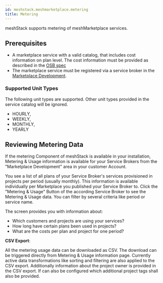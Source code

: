 ```yaml
---
id: meshstack.meshmarketplace.metering
title: Metering
---
```


meshStack supports metering of meshMarketplace services.

## Prerequisites

- A marketplace service with a valid catalog, that includes cost information on plan level. The cost information must be provided as described in the [OSB spec](https://github.com/openservicebrokerapi/servicebroker/blob/v2.15/profile.md#service-metadata)
- The marketplace service must be registered via a service broker in the [Marketplace Development](meshstack.meshmarketplace.development.md).

### Supported Unit Types

The following unit types are supported. Other unit types provided in the service catalog will be ignored.

- HOURLY,
- WEEKLY,
- MONTHLY,
- YEARLY

## Reviewing Metering Data

If the metering Component of meshStack is available in your installation, Metering & Usage information is available for your Service Brokers from the "Marketplace Development" area in your customer Account.

You see a list of all plans  of your Service Broker's services provisioned in projects per period (usually monthly). This information is available individually per Marketplace you published your Service Broker to. Click the "Metering & Usage" Button of the according Service Broker to see the Metering & Usage data. You can filter by several criteria like period or service name.

The screen provides you with information about:

- Which customers and projects are using your services?
- How long have certain plans been used in projects?
- What are the costs per plan and project for one period?

**CSV Export**:

All the metering usage data can be downloaded as CSV. The download can be triggered directly from Metering & Usage information page. Currently active data transformations like sorting and filtering are also applied to the CSV export. Additionally information about the project owner is provided in the CSV export. If can also be configured which additional project tags shall also be provided.
